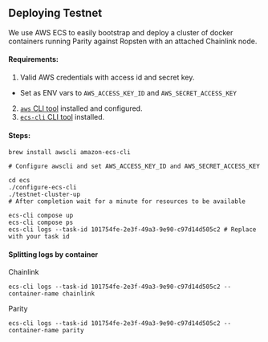 ## Deploying Testnet

We use AWS ECS to easily bootstrap and deploy a cluster of docker containers
running Parity against Ropsten with an attached Chainlink node.

#### Requirements:

1. Valid AWS credentials with access id and secret key.
  - Set as ENV vars to `AWS_ACCESS_KEY_ID` and `AWS_SECRET_ACCESS_KEY`
2. [`aws` CLI tool](https://docs.aws.amazon.com/cli/latest/userguide/cli-install-macos.html) installed and configured.
3. [`ecs-cli` CLI tool](https://docs.aws.amazon.com/AmazonECS/latest/developerguide/ECS_CLI_installation.html) installed.

#### Steps:

```
brew install awscli amazon-ecs-cli

# Configure awscli and set AWS_ACCESS_KEY_ID and AWS_SECRET_ACCESS_KEY

cd ecs
./configure-ecs-cli
./testnet-cluster-up
# After completion wait for a minute for resources to be available

ecs-cli compose up
ecs-cli compose ps
ecs-cli logs --task-id 101754fe-2e3f-49a3-9e90-c97d14d505c2 # Replace with your task id
```

#### Splitting logs by container

Chainlink

```
ecs-cli logs --task-id 101754fe-2e3f-49a3-9e90-c97d14d505c2 --container-name chainlink
```

Parity

```
ecs-cli logs --task-id 101754fe-2e3f-49a3-9e90-c97d14d505c2 --container-name parity
```
